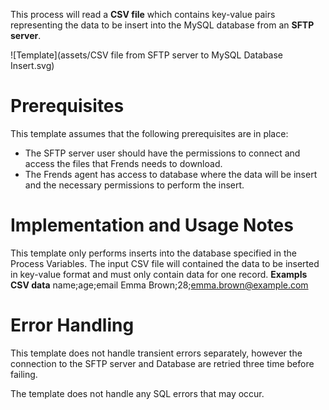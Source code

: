This process will read a **CSV file** which contains key-value pairs representing the data to be insert into the MySQL database from an **SFTP server**. 



![Template](assets/CSV file from SFTP server to MySQL Database Insert.svg)

# Prerequisites

This template assumes that the following prerequisites are in place:

- The SFTP server user should have the permissions to connect and access 
  the files that Frends needs to download.
- The Frends agent has access to database where the data will be insert and the necessary permissions to perform the insert.

# Implementation and Usage Notes

This template only performs inserts into the database specified in the Process Variables.
The input CSV file will contained the data to be inserted in key-value format and must only contain data for one record.
**Exampls CSV data**
name;age;email
Emma Brown;28;emma.brown@example.com


# Error Handling

This template does not handle transient errors separately, however the connection
to the SFTP server and Database are retried three time before failing.

The template does not handle any SQL errors that may occur.
